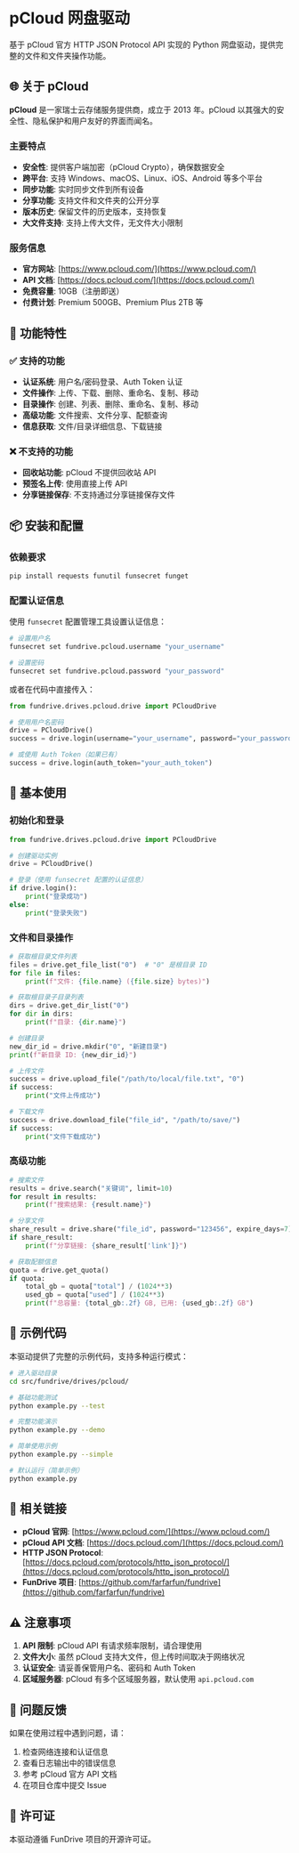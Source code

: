 # pCloud 网盘驱动

基于 pCloud 官方 HTTP JSON Protocol API 实现的 Python 网盘驱动，提供完整的文件和文件夹操作功能。

## 🌐 关于 pCloud

**pCloud** 是一家瑞士云存储服务提供商，成立于 2013 年。pCloud 以其强大的安全性、隐私保护和用户友好的界面而闻名。

### 主要特点
- **安全性**: 提供客户端加密（pCloud Crypto），确保数据安全
- **跨平台**: 支持 Windows、macOS、Linux、iOS、Android 等多个平台
- **同步功能**: 实时同步文件到所有设备
- **分享功能**: 支持文件和文件夹的公开分享
- **版本历史**: 保留文件的历史版本，支持恢复
- **大文件支持**: 支持上传大文件，无文件大小限制

### 服务信息
- **官方网站**: [https://www.pcloud.com/](https://www.pcloud.com/)
- **API 文档**: [https://docs.pcloud.com/](https://docs.pcloud.com/)
- **免费容量**: 10GB（注册即送）
- **付费计划**: Premium 500GB、Premium Plus 2TB 等

## 🚀 功能特性

### ✅ 支持的功能
- **认证系统**: 用户名/密码登录、Auth Token 认证
- **文件操作**: 上传、下载、删除、重命名、复制、移动
- **目录操作**: 创建、列表、删除、重命名、复制、移动
- **高级功能**: 文件搜索、文件分享、配额查询
- **信息获取**: 文件/目录详细信息、下载链接

### ❌ 不支持的功能
- **回收站功能**: pCloud 不提供回收站 API
- **预签名上传**: 使用直接上传 API
- **分享链接保存**: 不支持通过分享链接保存文件

## 📦 安装和配置

### 依赖要求

```bash
pip install requests funutil funsecret funget
```

### 配置认证信息

使用 `funsecret` 配置管理工具设置认证信息：

```bash
# 设置用户名
funsecret set fundrive.pcloud.username "your_username"

# 设置密码
funsecret set fundrive.pcloud.password "your_password"
```

或者在代码中直接传入：

```python
from fundrive.drives.pcloud.drive import PCloudDrive

# 使用用户名密码
drive = PCloudDrive()
success = drive.login(username="your_username", password="your_password")

# 或使用 Auth Token（如果已有）
success = drive.login(auth_token="your_auth_token")
```

## 🔧 基本使用

### 初始化和登录

```python
from fundrive.drives.pcloud.drive import PCloudDrive

# 创建驱动实例
drive = PCloudDrive()

# 登录（使用 funsecret 配置的认证信息）
if drive.login():
    print("登录成功")
else:
    print("登录失败")
```

### 文件和目录操作

```python
# 获取根目录文件列表
files = drive.get_file_list("0")  # "0" 是根目录 ID
for file in files:
    print(f"文件: {file.name} ({file.size} bytes)")

# 获取根目录子目录列表
dirs = drive.get_dir_list("0")
for dir in dirs:
    print(f"目录: {dir.name}")

# 创建目录
new_dir_id = drive.mkdir("0", "新建目录")
print(f"新目录 ID: {new_dir_id}")

# 上传文件
success = drive.upload_file("/path/to/local/file.txt", "0")
if success:
    print("文件上传成功")

# 下载文件
success = drive.download_file("file_id", "/path/to/save/")
if success:
    print("文件下载成功")
```

### 高级功能

```python
# 搜索文件
results = drive.search("关键词", limit=10)
for result in results:
    print(f"搜索结果: {result.name}")

# 分享文件
share_result = drive.share("file_id", password="123456", expire_days=7)
if share_result:
    print(f"分享链接: {share_result['link']}")

# 获取配额信息
quota = drive.get_quota()
if quota:
    total_gb = quota["total"] / (1024**3)
    used_gb = quota["used"] / (1024**3)
    print(f"总容量: {total_gb:.2f} GB, 已用: {used_gb:.2f} GB")
```

## 📖 示例代码

本驱动提供了完整的示例代码，支持多种运行模式：

```bash
# 进入驱动目录
cd src/fundrive/drives/pcloud/

# 基础功能测试
python example.py --test

# 完整功能演示
python example.py --demo

# 简单使用示例
python example.py --simple

# 默认运行（简单示例）
python example.py
```

## 🔗 相关链接

- **pCloud 官网**: [https://www.pcloud.com/](https://www.pcloud.com/)
- **pCloud API 文档**: [https://docs.pcloud.com/](https://docs.pcloud.com/)
- **HTTP JSON Protocol**: [https://docs.pcloud.com/protocols/http_json_protocol/](https://docs.pcloud.com/protocols/http_json_protocol/)
- **FunDrive 项目**: [https://github.com/farfarfun/fundrive](https://github.com/farfarfun/fundrive)

## ⚠️ 注意事项

1. **API 限制**: pCloud API 有请求频率限制，请合理使用
2. **文件大小**: 虽然 pCloud 支持大文件，但上传时间取决于网络状况
3. **认证安全**: 请妥善保管用户名、密码和 Auth Token
4. **区域服务器**: pCloud 有多个区域服务器，默认使用 `api.pcloud.com`

## 🐛 问题反馈

如果在使用过程中遇到问题，请：

1. 检查网络连接和认证信息
2. 查看日志输出中的错误信息
3. 参考 pCloud 官方 API 文档
4. 在项目仓库中提交 Issue

## 📄 许可证

本驱动遵循 FunDrive 项目的开源许可证。
